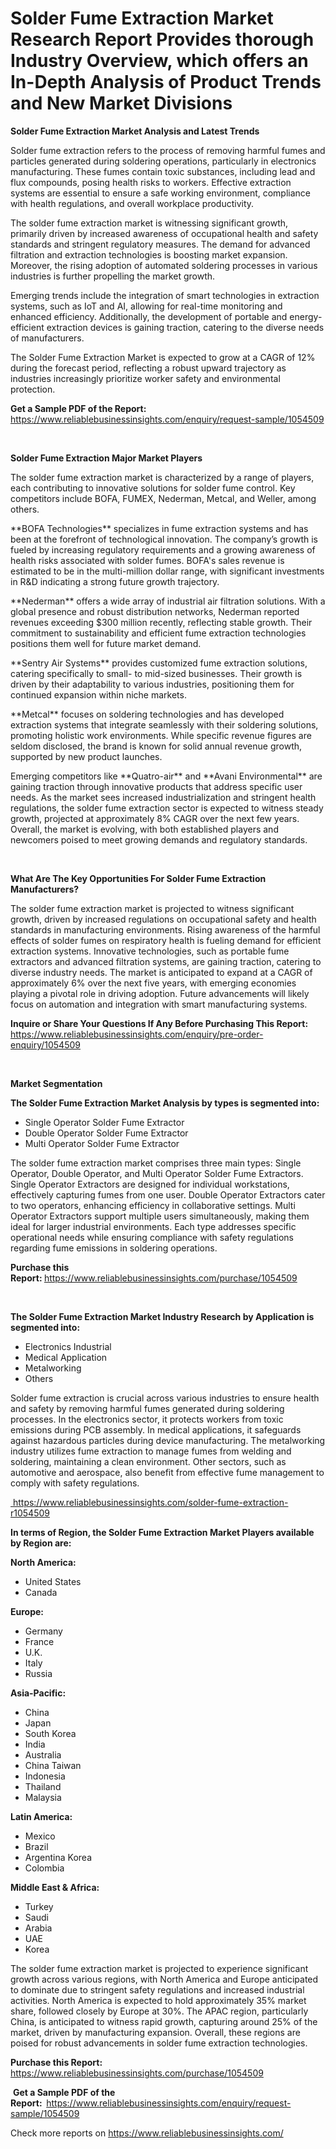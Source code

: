 <p><h1>Solder Fume Extraction Market Research Report Provides thorough Industry Overview, which offers an In-Depth Analysis of Product Trends and New Market Divisions</h1></p><p><strong>Solder Fume Extraction Market Analysis and Latest Trends</strong></p>
<p><p>Solder fume extraction refers to the process of removing harmful fumes and particles generated during soldering operations, particularly in electronics manufacturing. These fumes contain toxic substances, including lead and flux compounds, posing health risks to workers. Effective extraction systems are essential to ensure a safe working environment, compliance with health regulations, and overall workplace productivity.</p><p>The solder fume extraction market is witnessing significant growth, primarily driven by increased awareness of occupational health and safety standards and stringent regulatory measures. The demand for advanced filtration and extraction technologies is boosting market expansion. Moreover, the rising adoption of automated soldering processes in various industries is further propelling the market growth.</p><p>Emerging trends include the integration of smart technologies in extraction systems, such as IoT and AI, allowing for real-time monitoring and enhanced efficiency. Additionally, the development of portable and energy-efficient extraction devices is gaining traction, catering to the diverse needs of manufacturers.</p><p>The Solder Fume Extraction Market is expected to grow at a CAGR of 12% during the forecast period, reflecting a robust upward trajectory as industries increasingly prioritize worker safety and environmental protection.</p></p>
<p><strong>Get a Sample PDF of the Report:&nbsp;</strong> <a href="https://www.reliablebusinessinsights.com/enquiry/request-sample/1054509?utm_campaign=63&utm_medium=2&utm_source=Github&utm_content=ia&utm_term=09042025&utm_id=solder-fume-extraction">https://www.reliablebusinessinsights.com/enquiry/request-sample/1054509</a></p>
<p>&nbsp;</p>
<p><strong>Solder Fume Extraction Major Market Players</strong></p>
<p><p>The solder fume extraction market is characterized by a range of players, each contributing to innovative solutions for solder fume control. Key competitors include BOFA, FUMEX, Nederman, Metcal, and Weller, among others.</p><p>**BOFA Technologies** specializes in fume extraction systems and has been at the forefront of technological innovation. The company’s growth is fueled by increasing regulatory requirements and a growing awareness of health risks associated with solder fumes. BOFA's sales revenue is estimated to be in the multi-million dollar range, with significant investments in R&D indicating a strong future growth trajectory.</p><p>**Nederman** offers a wide array of industrial air filtration solutions. With a global presence and robust distribution networks, Nederman reported revenues exceeding $300 million recently, reflecting stable growth. Their commitment to sustainability and efficient fume extraction technologies positions them well for future market demand.</p><p>**Sentry Air Systems** provides customized fume extraction solutions, catering specifically to small- to mid-sized businesses. Their growth is driven by their adaptability to various industries, positioning them for continued expansion within niche markets.</p><p>**Metcal** focuses on soldering technologies and has developed extraction systems that integrate seamlessly with their soldering solutions, promoting holistic work environments. While specific revenue figures are seldom disclosed, the brand is known for solid annual revenue growth, supported by new product launches.</p><p>Emerging competitors like **Quatro-air** and **Avani Environmental** are gaining traction through innovative products that address specific user needs. As the market sees increased industrialization and stringent health regulations, the solder fume extraction sector is expected to witness steady growth, projected at approximately 8% CAGR over the next few years. Overall, the market is evolving, with both established players and newcomers poised to meet growing demands and regulatory standards.</p></p>
<p>&nbsp;</p>
<p><strong>What Are The Key Opportunities For Solder Fume Extraction Manufacturers?</strong></p>
<p><p>The solder fume extraction market is projected to witness significant growth, driven by increased regulations on occupational safety and health standards in manufacturing environments. Rising awareness of the harmful effects of solder fumes on respiratory health is fueling demand for efficient extraction systems. Innovative technologies, such as portable fume extractors and advanced filtration systems, are gaining traction, catering to diverse industry needs. The market is anticipated to expand at a CAGR of approximately 6% over the next five years, with emerging economies playing a pivotal role in driving adoption. Future advancements will likely focus on automation and integration with smart manufacturing systems.</p></p>
<p><strong>Inquire or Share Your Questions If Any Before Purchasing This Report:</strong> <a href="https://www.reliablebusinessinsights.com/enquiry/pre-order-enquiry/1054509?utm_campaign=63&utm_medium=2&utm_source=Github&utm_content=ia&utm_term=09042025&utm_id=solder-fume-extraction">https://www.reliablebusinessinsights.com/enquiry/pre-order-enquiry/1054509</a></p>
<p>&nbsp;</p>
<p><strong>Market Segmentation</strong></p>
<p><strong>The Solder Fume Extraction Market Analysis by types is segmented into:</strong></p>
<p><ul><li>Single Operator Solder Fume Extractor</li><li>Double Operator Solder Fume Extractor</li><li>Multi Operator Solder Fume Extractor</li></ul></p>
<p><p>The solder fume extraction market comprises three main types: Single Operator, Double Operator, and Multi Operator Solder Fume Extractors. Single Operator Extractors are designed for individual workstations, effectively capturing fumes from one user. Double Operator Extractors cater to two operators, enhancing efficiency in collaborative settings. Multi Operator Extractors support multiple users simultaneously, making them ideal for larger industrial environments. Each type addresses specific operational needs while ensuring compliance with safety regulations regarding fume emissions in soldering operations.</p></p>
<p><strong>Purchase this Report:&nbsp;</strong><a href="https://www.reliablebusinessinsights.com/purchase/1054509?utm_campaign=63&utm_medium=2&utm_source=Github&utm_content=ia&utm_term=09042025&utm_id=solder-fume-extraction">https://www.reliablebusinessinsights.com/purchase/1054509</a></p>
<p>&nbsp;</p>
<p><strong>The Solder Fume Extraction Market Industry Research by Application is segmented into:</strong></p>
<p><ul><li>Electronics Industrial</li><li>Medical Application</li><li>Metalworking</li><li>Others</li></ul></p>
<p><p>Solder fume extraction is crucial across various industries to ensure health and safety by removing harmful fumes generated during soldering processes. In the electronics sector, it protects workers from toxic emissions during PCB assembly. In medical applications, it safeguards against hazardous particles during device manufacturing. The metalworking industry utilizes fume extraction to manage fumes from welding and soldering, maintaining a clean environment. Other sectors, such as automotive and aerospace, also benefit from effective fume management to comply with safety regulations.</p></p>
<p><a href="https://www.reliablebusinessinsights.com/solder-fume-extraction-r1054509?utm_campaign=63&utm_medium=2&utm_source=Github&utm_content=ia&utm_term=09042025&utm_id=solder-fume-extraction">&nbsp;https://www.reliablebusinessinsights.com/solder-fume-extraction-r1054509</a></p>
<p><strong>In terms of Region, the Solder Fume Extraction Market Players available by Region are:</strong></p>
<p>
    <p> <strong> North America: </strong>
        <ul>
            <li>United States</li>
            <li>Canada</li>
        </ul>
        </p> 
    <p> <strong> Europe: </strong>
        <ul>
            <li>Germany</li>
            <li>France</li>
            <li>U.K.</li>
            <li>Italy</li>
            <li>Russia</li>
        </ul>
        </p> 
    <p> <strong> Asia-Pacific: </strong>
        <ul>
            <li>China</li>
            <li>Japan</li>
            <li>South Korea</li>
            <li>India</li>
            <li>Australia</li>
            <li>China Taiwan</li>
            <li>Indonesia</li>
            <li>Thailand</li>
            <li>Malaysia</li>
        </ul>
        </p> 
    <p> <strong> Latin America: </strong>
        <ul>
            <li>Mexico</li>
            <li>Brazil</li>
            <li>Argentina Korea</li>
            <li>Colombia</li>
        </ul>
        </p> 
    <p> <strong> Middle East & Africa: </strong>
        <ul>
            <li>Turkey</li>
            <li>Saudi</li>
            <li>Arabia</li>
            <li>UAE</li>
            <li>Korea</li>
        </ul>
    </p>
    </p>
<p><p>The solder fume extraction market is projected to experience significant growth across various regions, with North America and Europe anticipated to dominate due to stringent safety regulations and increased industrial activities. North America is expected to hold approximately 35% market share, followed closely by Europe at 30%. The APAC region, particularly China, is anticipated to witness rapid growth, capturing around 25% of the market, driven by manufacturing expansion. Overall, these regions are poised for robust advancements in solder fume extraction technologies.</p></p>
<p><strong>Purchase this Report: </strong><a href="https://www.reliablebusinessinsights.com/purchase/1054509?utm_campaign=63&utm_medium=2&utm_source=Github&utm_content=ia&utm_term=09042025&utm_id=solder-fume-extraction">https://www.reliablebusinessinsights.com/purchase/1054509</a></p>
<p>&nbsp;<strong>Get a Sample PDF of the Report:&nbsp;&nbsp;</strong><a href="https://www.reliablebusinessinsights.com/enquiry/request-sample/1054509?utm_campaign=63&utm_medium=2&utm_source=Github&utm_content=ia&utm_term=09042025&utm_id=solder-fume-extraction">https://www.reliablebusinessinsights.com/enquiry/request-sample/1054509</a></p>
<p><strong></strong></p>
<p>Check more reports on <a href="https://www.reliablebusinessinsights.com/?utm_campaign=63&utm_medium=2&utm_source=Github&utm_content=ia&utm_term=09042025&utm_id=solder-fume-extraction">https://www.reliablebusinessinsights.com/</a></p>